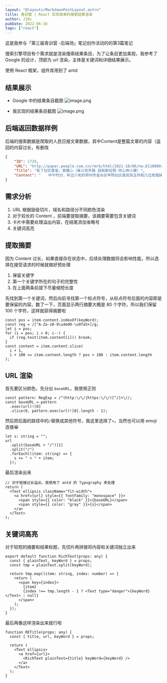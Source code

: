 ```yaml
---
layout: "@layouts/MarkdownPostLayout.astro"
title: 青训营 | React 实现简单的搜索结果渲染
author: J10c
pubDate: 2022-06-16
tags: ["react"]
---
```


这是我参与「第三届青训营 -后端场」笔记创作活动的的第3篇笔记

搜索引擎项目有个需求就是渲染搜索结果条目，为了让条目更加美观，我参考了 Google 的设计，顶部为 url 渲染，主体是关键词和详细结果展示。

使用 React 框架，组件库用到了 antd

## 结果展示

- Google 中的结果条目截图
![image.png](https://p9-juejin.byteimg.com/tos-cn-i-k3u1fbpfcp/3e4af0515d934f128babb9f2d3b35630~tplv-k3u1fbpfcp-watermark.image?)

- 我实现的结果条目截图
![image.png](https://p3-juejin.byteimg.com/tos-cn-i-k3u1fbpfcp/eb89f9732c3e420c9d50a91fba115c14~tplv-k3u1fbpfcp-watermark.image?)

## 后端返回数据样例

后端的搜索数据是爬取的人民日报文章数据，其中Content是整篇文章的内容（返回的内容过长，有删改

```json
{
    "ID": 1729,
    "URL": "http://paper.people.com.cn/rmrb/html/2021-10/06/nw.D110000renmrb_20211006_5-01.htm",
    "Title": "有了社区食堂，真暖心（奋斗百年路 启航新征程·同心奔小康）",
    "Content": "　　中午时分，年过八旬的郑州市金水区甲院社区居民张玉玲和几位老姐妹相继走进社区食堂。"
}
```

## 需求分析

1. URL 根据层级切片，域名和路径分不同颜色渲染
2. 对于较长的 Content ，前端要提取摘要，该摘要需要包含关键词
2. 卡片中需要处理溢出内容，在结尾添加省略号
3. 关键词高亮

## 提取摘要
因为 Content 过长，如果直接存在状态中，后续处理数据将会影响性能，所以选择在接受请求的时候就做好预处理

1. 保留关键字
2. 第一个关键字所在的句子的完整性
3. 在上面两条前提下尽量缩短长度

先找到第一个关键词，然后向前寻找第一个标点符号，从标点符号后面的内容即是要保留的内容。数了一下，页面显示两行摘要大概是 80 个字符，所以我们保留 100 个字符，这样就获得摘要啦

```tsx
const pos = item.content.indexOf(keyWord);
const reg = /[^A-Za-z0-9\u4e00-\u9fa5+]/g;
let i = pos;
for (i = pos; i > 0; i--) {
  if (reg.test(item.content[i])) break;
}
const content = item.content.slice(
  i + 1,
  i + 100 <= item.content.length ? pos + 100 : item.content.length
);
```

## URL 渲染
首先要区分颜色，先分出 `baseURL`，我使用正则
```tsx
const pattern: RegExp = /^(http:\/\/|https:\/\/)[^/]+\//;
const baseURL = pattern
  .exec(url)![0]
  .slice(0, pattern.exec(url)![0].length - 1);
```

然后把后面的路径中的`/`替换成其他符号，我这里选择了`>`，当然也可以用 emoji 连接😁

```tsx
let s: string = "";
url
  .split(baseURL + "/")[1]
  .split("/")
  .forEach((item: string) => {
    s += " > " + item;
  });
```

最后渲染出来

```tsx
// 对于链接过长溢出，我使用了 antd 的 Typography 来处理
return (
  <Text ellipsis className="fit-width">
    <a href={url} style={{ fontFamily: "monospace" }}>
      <span style={{ color: "black" }}>{baseURL}</span>
      <span style={{ color: "gray" }}>{s}</span>
    </a>
  </Text>
);
```

## 关键词高亮
对于较短的摘要和结果标题，先切片再拼接将内容和关键词独立出来

```tsx
export default function RichText(props: any) {
  const { plainText, keyWord } = props;
  const tmp = plainText.split(keyWord);

  return tmp.map((item: string, index: number) => {
    return (
      <span key={index}>
        {item}
        {index !== tmp.length - 1 ? <Text type="danger">{keyWord}</Text> : null}
      </span>
    );
  });
}
```

最后再像这样渲染出来就行啦
```tsx
function RETitle(props: any) {
  const { title, url, keyWord } = props;
  
  return (
    <Text ellipsis>
      <a href={url}>
        <RichText plainText={title} keyWord={keyWord} />
      </a>
    </Text>
  );
}
```
